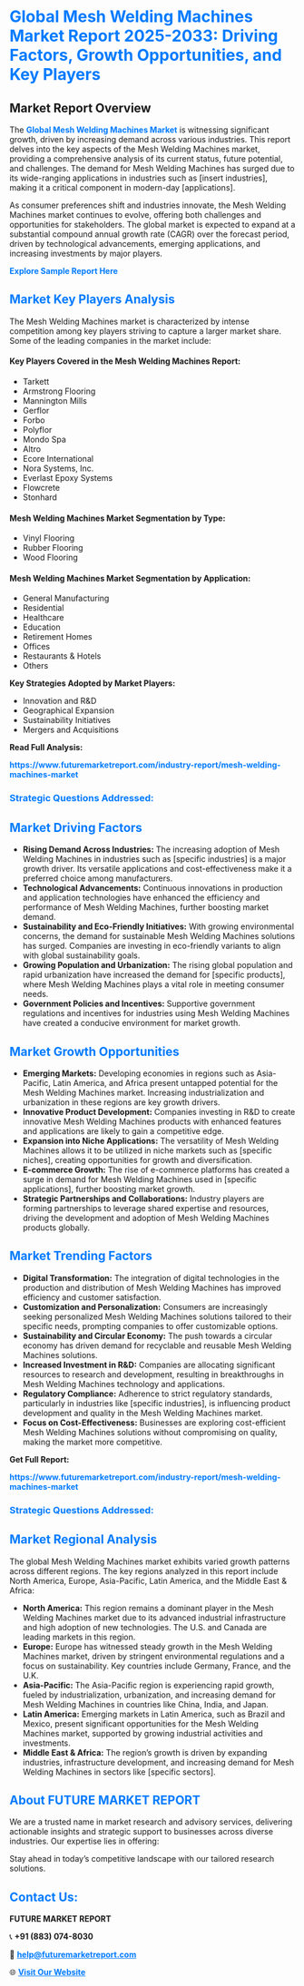 <h1 style="color: #007BFF;">Global Mesh Welding Machines Market Report 2025-2033: Driving Factors, Growth Opportunities, and Key Players</h1>

<section id="overview">
<h2>Market Report Overview</h2>
<p>The <a href="https://www.futuremarketreport.com/industry-report/mesh-welding-machines-market" style="color: #007BFF; text-decoration: none;"><strong>Global Mesh Welding Machines Market</strong></a> is witnessing significant growth, driven by increasing demand across various industries. This report delves into the key aspects of the Mesh Welding Machines market, providing a comprehensive analysis of its current status, future potential, and challenges. The demand for Mesh Welding Machines has surged due to its wide-ranging applications in industries such as [insert industries], making it a critical component in modern-day [applications].</p>
<p>As consumer preferences shift and industries innovate, the Mesh Welding Machines market continues to evolve, offering both challenges and opportunities for stakeholders. The global market is expected to expand at a substantial compound annual growth rate (CAGR) over the forecast period, driven by technological advancements, emerging applications, and increasing investments by major players.</p>
</section>

<section id="overview">
<p><a href="https://www.futuremarketreport.com/request-sample/reportId=35024" style="color: #007BFF; text-decoration: none;"><strong>Explore Sample Report Here</strong></a></p>
</section>

<section id="key-players">
<h2 style="color: #007BFF;">Market Key Players Analysis</h2>
<p>The Mesh Welding Machines market is characterized by intense competition among key players striving to capture a larger market share. Some of the leading companies in the market include:</p>
<h4>Key Players Covered in the Mesh Welding Machines Report:</h4>
<ul><li>Tarkett</li><li>Armstrong Flooring</li><li>Mannington Mills</li><li>Gerflor</li><li>Forbo</li><li>Polyflor</li><li>Mondo Spa</li><li>Altro</li><li>Ecore International</li><li>Nora Systems, Inc.</li><li>Everlast Epoxy Systems</li><li>Flowcrete</li><li>Stonhard</li></ul>
<h4>Mesh Welding Machines Market Segmentation by Type:</h4>
<ul><li>Vinyl Flooring</li><li>Rubber Flooring</li><li>Wood Flooring</li></ul>

<h4>Mesh Welding Machines Market Segmentation by Application:</h4>
<ul><li>General Manufacturing</li><li>Residential</li><li>Healthcare</li><li>Education</li><li>Retirement Homes</li><li>Offices</li><li>Restaurants &amp; Hotels</li><li>Others</li></ul>
<p><strong>Key Strategies Adopted by Market Players:</strong></p>
<ul>
<li>Innovation and R&D</li>
<li>Geographical Expansion</li>
<li>Sustainability Initiatives</li>
<li>Mergers and Acquisitions</li>
</ul>
</section>

<section>
<p><strong>Read Full Analysis: </strong></p><a href="https://www.futuremarketreport.com/industry-report/mesh-welding-machines-market" style="color: #007BFF; text-decoration: none;"><strong>https://www.futuremarketreport.com/industry-report/mesh-welding-machines-market</strong></a>
<h3 style="color: #007BFF;">Strategic Questions Addressed:</h3>
</section>

<section id="driving-factors">
<h2 style="color: #007BFF;">Market Driving Factors</h2>
<ul>
<li><strong>Rising Demand Across Industries:</strong> The increasing adoption of Mesh Welding Machines in industries such as [specific industries] is a major growth driver. Its versatile applications and cost-effectiveness make it a preferred choice among manufacturers.</li>
<li><strong>Technological Advancements:</strong> Continuous innovations in production and application technologies have enhanced the efficiency and performance of Mesh Welding Machines, further boosting market demand.</li>
<li><strong>Sustainability and Eco-Friendly Initiatives:</strong> With growing environmental concerns, the demand for sustainable Mesh Welding Machines solutions has surged. Companies are investing in eco-friendly variants to align with global sustainability goals.</li>
<li><strong>Growing Population and Urbanization:</strong> The rising global population and rapid urbanization have increased the demand for [specific products], where Mesh Welding Machines plays a vital role in meeting consumer needs.</li>
<li><strong>Government Policies and Incentives:</strong> Supportive government regulations and incentives for industries using Mesh Welding Machines have created a conducive environment for market growth.</li>
</ul>
</section>

<section id="growth-opportunities">
<h2 style="color: #007BFF;">Market Growth Opportunities</h2>
<ul>
<li><strong>Emerging Markets:</strong> Developing economies in regions such as Asia-Pacific, Latin America, and Africa present untapped potential for the Mesh Welding Machines market. Increasing industrialization and urbanization in these regions are key growth drivers.</li>
<li><strong>Innovative Product Development:</strong> Companies investing in R&D to create innovative Mesh Welding Machines products with enhanced features and applications are likely to gain a competitive edge.</li>
<li><strong>Expansion into Niche Applications:</strong> The versatility of Mesh Welding Machines allows it to be utilized in niche markets such as [specific niches], creating opportunities for growth and diversification.</li>
<li><strong>E-commerce Growth:</strong> The rise of e-commerce platforms has created a surge in demand for Mesh Welding Machines used in [specific applications], further boosting market growth.</li>
<li><strong>Strategic Partnerships and Collaborations:</strong> Industry players are forming partnerships to leverage shared expertise and resources, driving the development and adoption of Mesh Welding Machines products globally.</li>
</ul>
</section>

<section id="trending-factors">
<h2 style="color: #007BFF;">Market Trending Factors</h2>
<ul>
<li><strong>Digital Transformation:</strong> The integration of digital technologies in the production and distribution of Mesh Welding Machines has improved efficiency and customer satisfaction.</li>
<li><strong>Customization and Personalization:</strong> Consumers are increasingly seeking personalized Mesh Welding Machines solutions tailored to their specific needs, prompting companies to offer customizable options.</li>
<li><strong>Sustainability and Circular Economy:</strong> The push towards a circular economy has driven demand for recyclable and reusable Mesh Welding Machines solutions.</li>
<li><strong>Increased Investment in R&D:</strong> Companies are allocating significant resources to research and development, resulting in breakthroughs in Mesh Welding Machines technology and applications.</li>
<li><strong>Regulatory Compliance:</strong> Adherence to strict regulatory standards, particularly in industries like [specific industries], is influencing product development and quality in the Mesh Welding Machines market.</li>
<li><strong>Focus on Cost-Effectiveness:</strong> Businesses are exploring cost-efficient Mesh Welding Machines solutions without compromising on quality, making the market more competitive.</li>
</ul>
</section>

<section>
<p><strong>Get Full Report: </strong></p><a href="https://www.futuremarketreport.com/industry-report/mesh-welding-machines-market" style="color: #007BFF; text-decoration: none;"><strong>https://www.futuremarketreport.com/industry-report/mesh-welding-machines-market</strong></a>
<h3 style="color: #007BFF;">Strategic Questions Addressed:</h3>
</section>


<section id="regional-analysis">
<h2 style="color: #007BFF;">Market Regional Analysis</h2>
<p>The global Mesh Welding Machines market exhibits varied growth patterns across different regions. The key regions analyzed in this report include North America, Europe, Asia-Pacific, Latin America, and the Middle East & Africa:</p>
<ul>
<li><strong>North America:</strong> This region remains a dominant player in the Mesh Welding Machines market due to its advanced industrial infrastructure and high adoption of new technologies. The U.S. and Canada are leading markets in this region.</li>
<li><strong>Europe:</strong> Europe has witnessed steady growth in the Mesh Welding Machines market, driven by stringent environmental regulations and a focus on sustainability. Key countries include Germany, France, and the U.K.</li>
<li><strong>Asia-Pacific:</strong> The Asia-Pacific region is experiencing rapid growth, fueled by industrialization, urbanization, and increasing demand for Mesh Welding Machines in countries like China, India, and Japan.</li>
<li><strong>Latin America:</strong> Emerging markets in Latin America, such as Brazil and Mexico, present significant opportunities for the Mesh Welding Machines market, supported by growing industrial activities and investments.</li>
<li><strong>Middle East & Africa:</strong> The region’s growth is driven by expanding industries, infrastructure development, and increasing demand for Mesh Welding Machines in sectors like [specific sectors].</li>
</ul>
</section>

<footer>
<h2 style="color: #007BFF;">About FUTURE MARKET REPORT</h2>
<p>We are a trusted name in market research and advisory services, delivering actionable insights and strategic support to businesses across diverse industries. Our expertise lies in offering:</p>

<p>Stay ahead in today’s competitive landscape with our tailored research solutions.</p>

<h2 style="color: #007BFF;">Contact Us:</h2>
<p><strong>FUTURE MARKET REPORT</strong></p>
<p>📞 <strong>+91 (883) 074-8030</strong></p>
<p>📧 <strong><a href="mailto:help@futuremarketreport.com" style="color: #007BFF;">help@futuremarketreport.com</a></strong></p>
<p>🌐 <strong><a href="https://www.futuremarketreport.com/" style="color: #007BFF;">Visit Our Website</a></strong></p>
</footer>